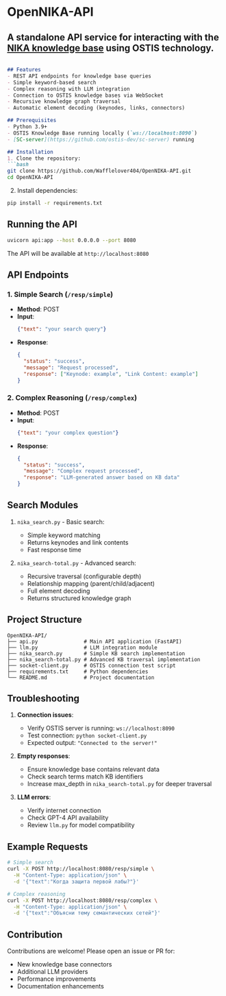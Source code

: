 # OpenNIKA-API
## A standalone API service for interacting with the [NIKA knowledge base](https://github.com/ostis-apps/nika) using OSTIS technology.

```markdown

## Features
- REST API endpoints for knowledge base queries
- Simple keyword-based search
- Complex reasoning with LLM integration
- Connection to OSTIS knowledge bases via WebSocket
- Recursive knowledge graph traversal
- Automatic element decoding (keynodes, links, connectors)

## Prerequisites
- Python 3.9+
- OSTIS Knowledge Base running locally (`ws://localhost:8090`)
- [SC-server](https://github.com/ostis-dev/sc-server) running

## Installation
1. Clone the repository:
```bash
git clone https://github.com/Wafflelover404/OpenNIKA-API.git
cd OpenNIKA-API
```

2. Install dependencies:
```bash
pip install -r requirements.txt
```

## Running the API
```bash
uvicorn api:app --host 0.0.0.0 --port 8080
```
The API will be available at `http://localhost:8080`

## API Endpoints

### 1. Simple Search (`/resp/simple`)
- **Method**: POST
- **Input**: 
  ```json
  {"text": "your search query"}
  ```
- **Response**:
  ```json
  {
    "status": "success",
    "message": "Request processed",
    "response": ["Keynode: example", "Link Content: example"]
  }
  ```

### 2. Complex Reasoning (`/resp/complex`)
- **Method**: POST
- **Input**: 
  ```json
  {"text": "your complex question"}
  ```
- **Response**:
  ```json
  {
    "status": "success",
    "message": "Complex request processed",
    "response": "LLM-generated answer based on KB data"
  }
  ```

## Search Modules
1. `nika_search.py` - Basic search:
   - Simple keyword matching
   - Returns keynodes and link contents
   - Fast response time

2. `nika_search-total.py` - Advanced search:
   - Recursive traversal (configurable depth)
   - Relationship mapping (parent/child/adjacent)
   - Full element decoding
   - Returns structured knowledge graph

## Project Structure
```
OpenNIKA-API/
├── api.py               # Main API application (FastAPI)
├── llm.py               # LLM integration module
├── nika_search.py       # Simple KB search implementation
├── nika_search-total.py # Advanced KB traversal implementation
├── socket-client.py     # OSTIS connection test script
├── requirements.txt     # Python dependencies
└── README.md            # Project documentation
```

## Troubleshooting
1. **Connection issues**:
   - Verify OSTIS server is running: `ws://localhost:8090`
   - Test connection: `python socket-client.py`
   - Expected output: `"Connected to the server!"`

2. **Empty responses**:
   - Ensure knowledge base contains relevant data
   - Check search terms match KB identifiers
   - Increase max_depth in `nika_search-total.py` for deeper traversal

3. **LLM errors**:
   - Verify internet connection
   - Check GPT-4 API availability
   - Review `llm.py` for model compatibility

## Example Requests
```bash
# Simple search
curl -X POST http://localhost:8080/resp/simple \
  -H "Content-Type: application/json" \
  -d '{"text":"Когда защита первой лабы?"}'

# Complex reasoning
curl -X POST http://localhost:8080/resp/complex \
  -H "Content-Type: application/json" \
  -d '{"text":"Объясни тему семантических сетей"}'
```

## Contribution
Contributions are welcome! Please open an issue or PR for:
- New knowledge base connectors
- Additional LLM providers
- Performance improvements
- Documentation enhancements
```
